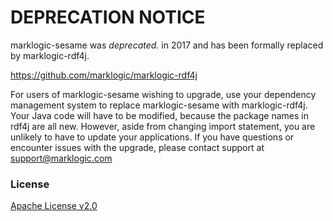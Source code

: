 # DEPRECATION NOTICE

marklogic-sesame was *deprecated.* in 2017 and has been formally replaced by
marklogic-rdf4j.


https://github.com/marklogic/marklogic-rdf4j


For users of marklogic-sesame wishing to upgrade, use your dependency
management system to replace marklogic-sesame with marklogic-rdf4j. Your Java
code will have to be modified, because the package names in rdf4j are all new.
However, aside from changing import statement, you are unlikely to have to
update your applications.  If you have questions or encounter issues with the
upgrade, please contact support at support@marklogic.com

### License

[Apache License v2.0](LICENSE)
